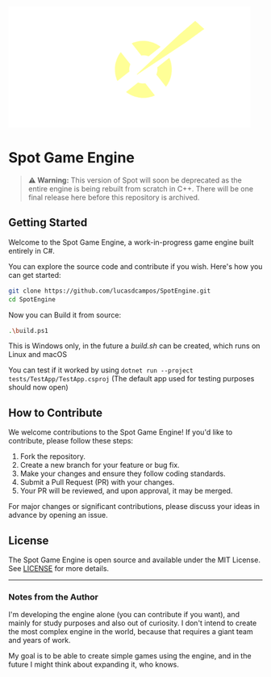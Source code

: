 <img src="assets/img/spot/spot-logo.png" width="480px">

# Spot Game Engine

> **⚠️ Warning:** This version of Spot will soon be deprecated as the entire engine is being rebuilt from scratch in C++. There will be one final release here before this repository is archived.


## Getting Started

Welcome to the Spot Game Engine, a work-in-progress game engine built entirely in C#.

You can explore the source code and contribute if you wish. Here's how you can get started:

```sh
git clone https://github.com/lucasdcampos/SpotEngine.git
cd SpotEngine
```

Now you can Build it from source:

```sh
.\build.ps1
```

This is Windows only, in the future a *build.sh* can be created, which runs on Linux and macOS

You can test if it worked by using `dotnet run --project tests/TestApp/TestApp.csproj` (The default app used for testing purposes should now open)

## How to Contribute

We welcome contributions to the Spot Game Engine! If you'd like to contribute, please follow these steps:

1. Fork the repository.
2. Create a new branch for your feature or bug fix.
3. Make your changes and ensure they follow coding standards.
4. Submit a Pull Request (PR) with your changes.
5. Your PR will be reviewed, and upon approval, it may be merged.

For major changes or significant contributions, please discuss your ideas in advance by opening an issue.

## License

The Spot Game Engine is open source and available under the MIT License. See [LICENSE](LICENSE.md) for more details.

---

### Notes from the Author
I'm developing the engine alone (you can contribute if you want), and mainly for study purposes and also out of curiosity. 
I don't intend to create the most complex engine in the world, because that requires a giant team and years of work.

My goal is to be able to create simple games using the engine, and in the future I might think about expanding it, who knows.
